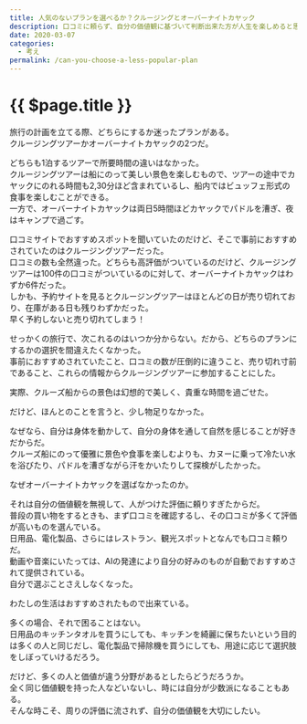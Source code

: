 ```yaml
---
title: 人気のないプランを選べるか？クルージングとオーバーナイトカヤック
description: 口コミに頼らず、自分の価値観に基づいて判断出来た方が人生を楽しめると思った。
date: 2020-03-07
categories: 
  - 考え
permalink: /can-you-choose-a-less-popular-plan
---
```

# {{ $page.title }}

<PostMeta/>

旅行の計画を立てる際、どちらにするか迷ったプランがある。  
クルージングツアーかオーバーナイトカヤックの2つだ。  
  
どちらも1泊するツアーで所要時間の違いはなかった。  
クルージングツアーは船にのって美しい景色を楽しむもので、ツアーの途中でカヤックにのれる時間も2,30分ほど含まれているし、船内ではビュッフェ形式の食事を楽しむことができる。  
一方で、オーバーナイトカヤックは両日5時間ほどカヤックでパドルを漕ぎ、夜はキャンプで過ごす。  
  
口コミサイトでおすすめスポットを聞いていたのだけど、そこで事前におすすめされていたのはクルージングツアーだった。  
口コミの数も全然違った。どちらも高評価がついているのだけど、クルージングツアーは100件の口コミがついているのに対して、オーバーナイトカヤックはわずか6件だった。  
しかも、予約サイトを見るとクルージングツアーはほとんどの日が売り切れており、在庫がある日も残りわずかだった。  
早く予約しないと売り切れてしまう！  
  
せっかくの旅行で、次これるのはいつか分からない。だから、どちらのプランにするかの選択を間違えたくなかった。  
事前におすすめされていたこと、口コミの数が圧倒的に違うこと、売り切れ寸前であること、これらの情報からクルージングツアーに参加することにした。  
  
実際、クルーズ船からの景色は幻想的で美しく、貴重な時間を過ごせた。  
  
だけど、ほんとのことを言うと、少し物足りなかった。  
  
なぜなら、自分は身体を動かして、自分の身体を通して自然を感じることが好きだからだ。  
クルーズ船にのって優雅に景色や食事を楽しむよりも、カヌーに乗って冷たい水を浴びたり、パドルを漕ぎながら汗をかいたりして探検がしたかった。  
  
なぜオーバーナイトカヤックを選ばなかったのか。  
  
それは自分の価値観を無視して、人がつけた評価に頼りすぎたからだ。  
普段の買い物をするときも、まず口コミを確認するし、その口コミが多くて評価が高いものを選んでいる。  
日用品、電化製品、さらにはレストラン、観光スポットとなんでも口コミ頼りだ。  
動画や音楽にいたっては、AIの発達により自分の好みのものが自動でおすすめされて提供されている。  
自分で選ぶことさえしなくなった。  
  
わたしの生活はおすすめされたもので出来ている。  
  
多くの場合、それで困ることはない。  
日用品のキッチンタオルを買うにしても、キッチンを綺麗に保ちたいという目的は多くの人と同じだし、電化製品で掃除機を買うにしても、用途に応じて選択肢をしぼっていけるだろう。  
  
だけど、多くの人と価値が違う分野があるとしたらどうだろうか。  
全く同じ価値観を持った人などいないし、時には自分が少数派になることもある。  
そんな時こそ、周りの評価に流されず、自分の価値観を大切にしたい。  
